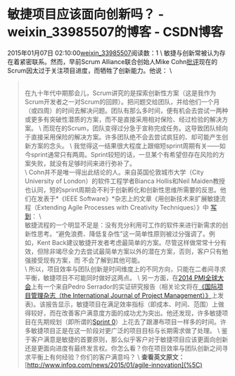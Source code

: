 # 敏捷项目应该面向创新吗？ - weixin_33985507的博客 - CSDN博客
2015年01月07日 02:10:00[weixin_33985507](https://me.csdn.net/weixin_33985507)阅读数：1
\\
敏捷与创新常被认为存在着紧密联系。然而，早前Scrum Alliance联合创始人Mike Cohn[批评](%5C)现在的Scrum因太过于关注项目进度，而牺牲了创新能力。他说：
\\
> \
在九十年代中期那会儿，Scrum讲究的是探索创新性方案（这是我作为Scrum开发者之一对Scrum的回顾）。把问题交给团队，并给他们一个月 （或四周）的时间去解决问题。团队有那么多时间，便有机会去尝试一两种或更多有突破性潜质的方案，而不是直接采用相对保险、经过检验的解决方案。
\\
而现在的Scrum，团队变得过分急于宣称完成任务。这导致团队倾向于直接采用保险的解决方案。许多团队绝不会去尝试疯狂的、却可能产生创新方案的念头。
\\
我觉得这一结果很大程度上跟缩短sprint周期有关——如今sprint通常只有两周。Sprint较短的话，一旦某个有希望但存在风险的方案失败，就没有足够时间来进行弥补了。
\
\\
Cohn并不是唯一得出此结论的人。来自英国伦敦城市大学（City University of London）的软件工程学者Bianca Hollis和Neil Maiden教授也认同，短的sprint周期会不利于创新孵化和创新性思维所需要的反思。他们在发表于*《IEEE Software》*杂志上的文章《用创新技术来扩展敏捷流程（Extending Agile Processes with Creativity Techniques）》中 [写到](%5C)：
\\
> \
敏捷流程的一个明显不足是：没有充分利用可工作的软件来进行新需求的创新性思考。“避免浪费、降低复杂性”这一简单性原则被过分强调了。例 如，Kent Back建议敏捷开发者考虑最简单的方案。尽管这样做常常十分有效，但除非竭尽全力去尝试最简单方案以外的潜在方案，否则，客户只有勉强接受现有方案，而 不会了解到其他可能。
\
\\
所以，项目效率与团队创新是时间维度上的不同方向，只能在二者间寻求平衡，敏捷项目不可能同时做好这两点。
\\
另一方面，在[2014 PMI全球大会](%5C)上有一个来自Pedro Serrador的实证研究报告（相关论文将在[《国际项目管理杂志（the International Journal of Project Management）》](%5C)上发表)。该报告显示，敏捷项目在满足效率指标（即成本、时间、范围）上做得较好，而在改善客户满意度方面的成功尤为突出。他还发现，许多敏捷项目在先期规划（即所谓的[Sprint 0](%5C)）上花去了跟瀑布项目一样多的时间。许多敏捷项目正是在这一阶段对更广泛的项目目标与长期需求做了处理。
\\
鉴于客户满意是敏捷的首要原则，那么似乎客户对于敏捷项目应该更面向创新还是更面向进度有最终发言权。你怎么看？你在项目效率与团队创新之间寻求平衡上有何经验？你们的客户满意吗？
\\
**查看英文原文：**[http://www.infoq.com/news/2015/01/agile-innovation](%5C)
